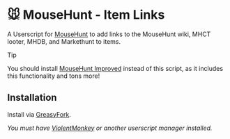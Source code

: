 # 🐭️ MouseHunt - Item Links

A Userscript for [MouseHunt](https://mousehuntgame.com) to add links to the MouseHunt wiki, MHCT looter, MHDB, and Markethunt to items.

> [!TIP]
> You should install [MouseHunt Improved](https://github.com/MHCommunity/mousehunt-improved) instead of this script, as it includes this functionality and tons more!


## Installation

Install via [GreasyFork](https://greasyfork.org/en/scripts/445920-mousehunt-item-links).

*You must have [ViolentMonkey](https://violentmonkey.github.io/) or another userscript manager installed.*
